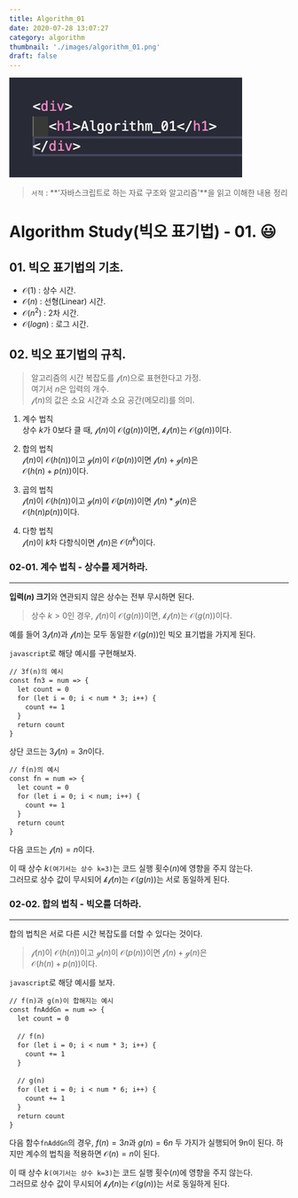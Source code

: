 ```yaml
---
title: Algorithm_01
date: 2020-07-28 13:07:27
category: algorithm
thumbnail: './images/algorithm_01.png'
draft: false
---
```


![](./images/algorithm_01.png)

> `서적` : **'자바스크립트로 하는 자료 구조와 알고리즘'**을 읽고 이해한 내용 정리

# Algorithm Study(빅오 표기법) - 01. 😃

## 01. 빅오 표기법의 기초.

- $\mathcal{O}(1)$ : 상수 시간.
- $\mathcal{O}(n)$ : 선형(Linear) 시간.
- $\mathcal{O}(n^2)$ : 2차 시간.
- $\mathcal{O}(log{}n)$ : 로그 시간.

## 02. 빅오 표기법의 규칙.

> 알고리즘의 시간 복잡도를 $\mathcal{f}(n)$으로 표현한다고 가정.  
> 여기서 $n$은 입력의 개수.  
> $\mathcal{f}(n)$의 값은 소요 시간과 소요 공간(메모리)를 의미.

1. 계수 법칙  
   상수 $k$가 $0$보다 클 때, $\mathcal{f}(n)$이 $\mathcal{O}(g(n))$이면, $\mathcal{kf}(n)$는 $\mathcal{O}(g(n))$이다.

2. 합의 법칙  
   $\mathcal{f}(n)$이 $\mathcal{O}(h(n))$이고 $\mathcal{g}(n)$이 $\mathcal{O}(p(n))$이면 $\mathcal{f}(n) + \mathcal{g}(n)$은  
   $\mathcal{O}(h(n) + p(n))$이다.

3. 곱의 법칙  
   $\mathcal{f}(n)$이 $\mathcal{O}(h(n))$이고 $\mathcal{g}(n)$이 $\mathcal{O}(p(n))$이면 $\mathcal{f}(n) * \mathcal{g}(n)$은  
   $\mathcal{O}(h(n)p(n))$이다.

4. 다항 법칙  
   $\mathcal{f}(n)$이 $k$차 다항식이면 $\mathcal{f}(n)$은 $\mathcal{O}(n^k)$이다.

### 02-01. 계수 법칙 - 상수를 제거하라.

---

**입력($n$) 크기**와 연관되지 않은 상수는 전부 무시하면 된다.

> 상수 $k > 0$인 경우, $\mathcal{f}(n)$이 $\mathcal{O}(g(n))$이면, $\mathcal{kf}(n)$는 $\mathcal{O}(g(n))$이다.

예를 들어 $3\mathcal{f}(n)$과 $\mathcal{f}(n)$는 모두 동일한 $\mathcal{O}(g(n))$인 빅오 표기법을 가지게 된다.

`javascript`로 해당 예시를 구현해보자.

```js{1}
// 3f(n)의 예시
const fn3 = num => {
  let count = 0
  for (let i = 0; i < num * 3; i++) {
    count += 1
  }
  return count
}
```

상단 코드는 $3\mathcal{f}(n)=3n$이다.

```js{1}
// f(n)의 예시
const fn = num => {
  let count = 0
  for (let i = 0; i < num; i++) {
    count += 1
  }
  return count
}
```

다음 코드는 $\mathcal{f}(n)=n$이다.

이 때 상수 $k$`(여기서는 상수 k=3)`는 코드 실행 횟수($n$)에 영향을 주지 않는다.  
그러므로 상수 값이 무시되어 $\mathcal{kf}(n)$는 $\mathcal{O}(g(n))$는 서로 동일하게 된다.

### 02-02. 합의 법칙 - 빅오를 더하라.

---

합의 법칙은 서로 다른 시간 복잡도를 더할 수 있다는 것이다.

> $\mathcal{f}(n)$이 $\mathcal{O}(h(n))$이고 $\mathcal{g}(n)$이 $\mathcal{O}(p(n))$이면 $\mathcal{f}(n) + \mathcal{g}(n)$은  
> $\mathcal{O}(h(n) + p(n))$이다.

`javascript`로 해당 예시를 보자.

```js{}
// f(n)과 g(n)이 합해지는 예시
const fnAddGn = num => {
  let count = 0

  // f(n)
  for (let i = 0; i < num * 3; i++) {
    count += 1
  }

  // g(n)
  for (let i = 0; i < num * 6; i++) {
    count += 1
  }
  return count
}
```

다음 함수`fnAddGn`의 경우, $f(n)=3n$과 $g(n)=6n$ 두 가지가 실행되어 9n이 된다.
하지만 계수의 법칙을 적용하면 $\mathcal{O}(n)=n$이 된다.

이 때 상수 $k$`(여기서는 상수 k=3)`는 코드 실행 횟수($n$)에 영향을 주지 않는다.  
그러므로 상수 값이 무시되어 $\mathcal{kf}(n)$는 $\mathcal{O}(g(n))$는 서로 동일하게 된다.
